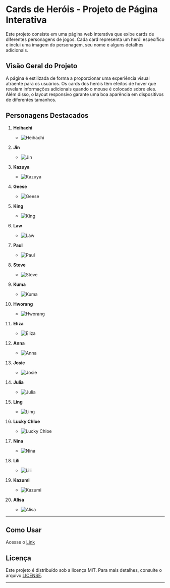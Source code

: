 # Cards de Heróis - Projeto de Página Interativa

Este projeto consiste em uma página web interativa que exibe cards de diferentes personagens de jogos. Cada card representa um herói específico e inclui uma imagem do personagem, seu nome e alguns detalhes adicionais.

## Visão Geral do Projeto

A página é estilizada de forma a proporcionar uma experiência visual atraente para os usuários. Os cards dos heróis têm efeitos de hover que revelam informações adicionais quando o mouse é colocado sobre eles. Além disso, o layout responsivo garante uma boa aparência em dispositivos de diferentes tamanhos.

## Personagens Destacados

1. **Heihachi**
   - ![Heihachi](https://i.postimg.cc/zBG0X0Cn/HEIHACHI.png)

2. **Jin**
   - ![Jin](https://i.postimg.cc/wMSV2zSV/Jin.png)

3. **Kazuya**
   - ![Kazuya](https://i.postimg.cc/zDM08wVg/Kazuya.png)

4. **Geese**
   - ![Geese](https://i.postimg.cc/P5166Lf8/Geese.png)

5. **King**
   - ![King](https://i.postimg.cc/QxTStBTn/King.png)

6. **Law**
   - ![Law](https://i.postimg.cc/9QHbqWPX/LAW.png)

7. **Paul**
   - ![Paul](https://i.postimg.cc/jjshZZkG/PAUL.png)

8. **Steve**
   - ![Steve](https://i.postimg.cc/s2w487k1/steve-fox.png)

9. **Kuma**
   - ![Kuma](https://i.postimg.cc/GmPQFZzF/Kuma.png)

10. **Hworang**
    - ![Hworang](https://i.postimg.cc/G2gzBGK6/HWORANG.png)

11. **Eliza**
    - ![Eliza](https://i.postimg.cc/mgdSpQfk/Eliza.png)

12. **Anna**
    - ![Anna](https://i.postimg.cc/43mQDms5/Anna.png)

13. **Josie**
    - ![Josie](https://i.postimg.cc/GhCz4LxL/Josie.png)

14. **Julia**
    - ![Julia](https://i.postimg.cc/Xqw8sm46/Julia.png)

15. **Ling**
    - ![Ling](https://i.postimg.cc/J0cNNX51/LING-XIAOYU.png)

16. **Lucky Chloe**
    - ![Lucky Chloe](https://i.postimg.cc/66dfxsJD/Lucky-chloe.png)

17. **Nina**
    - ![Nina](https://i.postimg.cc/NfB7gNQL/Nina.png)

18. **Lili**
    - ![Lili](https://i.postimg.cc/hvq8Qsxy/Lili.png)

19. **Kazumi**
    - ![Kazumi](https://i.postimg.cc/rwyJ9fH7/Kazumi.png)

20. **Alisa**
    - ![Alisa](https://i.postimg.cc/DZ45XmNZ/Alisa.png)

---

## Como Usar

Acesse o [Link](https://m4den.github.io/BlackAndWhite/)


## Licença

Este projeto é distribuído sob a licença MIT. Para mais detalhes, consulte o arquivo [LICENSE](LICENSE).

---